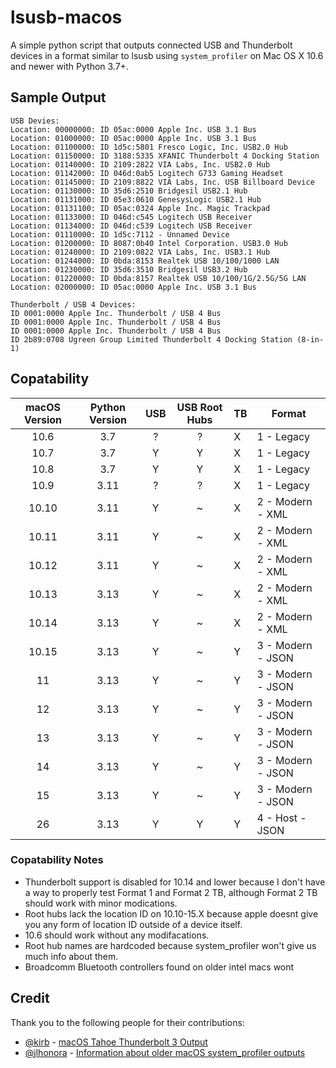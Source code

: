 # lsusb-macos
A simple python script that outputs connected USB and Thunderbolt devices in a format similar to lsusb using `system_profiler` on Mac OS X 10.6 and newer with Python 3.7+.

## Sample Output
```
USB Devies:
Location: 00000000: ID 05ac:0000 Apple Inc. USB 3.1 Bus
Location: 01000000: ID 05ac:0000 Apple Inc. USB 3.1 Bus
Location: 01100000: ID 1d5c:5801 Fresco Logic, Inc. USB2.0 Hub
Location: 01150000: ID 3188:5335 XFANIC Thunderbolt 4 Docking Station
Location: 01140000: ID 2109:2822 VIA Labs, Inc. USB2.0 Hub
Location: 01142000: ID 046d:0ab5 Logitech G733 Gaming Headset
Location: 01145000: ID 2109:8822 VIA Labs, Inc. USB Billboard Device
Location: 01130000: ID 35d6:2510 Bridgesil USB2.1 Hub
Location: 01131000: ID 05e3:0610 GenesysLogic USB2.1 Hub
Location: 01131100: ID 05ac:0324 Apple Inc. Magic Trackpad
Location: 01133000: ID 046d:c545 Logitech USB Receiver
Location: 01134000: ID 046d:c539 Logitech USB Receiver
Location: 01110000: ID 1d5c:7112 - Unnamed Device
Location: 01200000: ID 8087:0b40 Intel Corporation. USB3.0 Hub
Location: 01240000: ID 2109:0822 VIA Labs, Inc. USB3.1 Hub
Location: 01244000: ID 0bda:8153 Realtek USB 10/100/1000 LAN
Location: 01230000: ID 35d6:3510 Bridgesil USB3.2 Hub
Location: 01220000: ID 0bda:8157 Realtek USB 10/100/1G/2.5G/5G LAN
Location: 02000000: ID 05ac:0000 Apple Inc. USB 3.1 Bus

Thunderbolt / USB 4 Devices:
ID 0001:0000 Apple Inc. Thunderbolt / USB 4 Bus
ID 0001:0000 Apple Inc. Thunderbolt / USB 4 Bus
ID 0001:0000 Apple Inc. Thunderbolt / USB 4 Bus
ID 2b89:0708 Ugreen Group Limited Thunderbolt 4 Docking Station (8-in-1)
```

## Copatability
| macOS Version | Python Version | USB | USB Root Hubs  | TB | Format            |
| :-----------: | :------------: | :-: | :------------: | -- | ----------------- |
| 10.6          | 3.7            |  ?  |  ?             | X  | 1 - Legacy        |
| 10.7          | 3.7            |  Y  |  Y             | X  | 1 - Legacy        |
| 10.8          | 3.7            |  Y  |  Y             | X  | 1 - Legacy        |
| 10.9          | 3.11           |  ?  |  ?             | X  | 1 - Legacy        |
| 10.10         | 3.11           |  Y  |  ~             | X  | 2 - Modern - XML  |
| 10.11         | 3.11           |  Y  |  ~             | X  | 2 - Modern - XML  |
| 10.12         | 3.11           |  Y  |  ~             | X  | 2 - Modern - XML  |
| 10.13         | 3.13           |  Y  |  ~             | X  | 2 - Modern - XML  |
| 10.14         | 3.13           |  Y  |  ~             | X  | 2 - Modern - XML  |
| 10.15         | 3.13           |  Y  |  ~             | Y  | 3 - Modern - JSON |
| 11            | 3.13           |  Y  |  ~             | Y  | 3 - Modern - JSON |
| 12            | 3.13           |  Y  |  ~             | Y  | 3 - Modern - JSON |
| 13            | 3.13           |  Y  |  ~             | Y  | 3 - Modern - JSON |
| 14            | 3.13           |  Y  |  ~             | Y  | 3 - Modern - JSON |
| 15            | 3.13           |  Y  |  ~             | Y  | 3 - Modern - JSON |
| 26            | 3.13           |  Y  |  Y             | Y  | 4 - Host - JSON   |

### Copatability Notes
- Thunderbolt support is disabled for 10.14 and lower because I don't have a way to properly test Format 1 and Format 2 TB, although Format 2 TB should work with minor modications.
- Root hubs lack the location ID on 10.10-15.X because apple doesnt give you any form of location ID outside of a device itself.
- 10.6 should work without any modifacations.
- Root hub names are hardcoded because system_profiler won't give us much info about them.
- Broadcomm Bluetooth controllers found on older intel macs wont 

## Credit
Thank you to the following people for their contributions:
- [@kirb](https://github.com/kirb) - [macOS Tahoe Thunderbolt 3 Output](./json_examples/tahoe_tb_kirb.json)
- [@jlhonora](https://github.com/jlhonora) - [Information about older macOS system_profiler outputs ](https://github.com/jlhonora/lsusb)